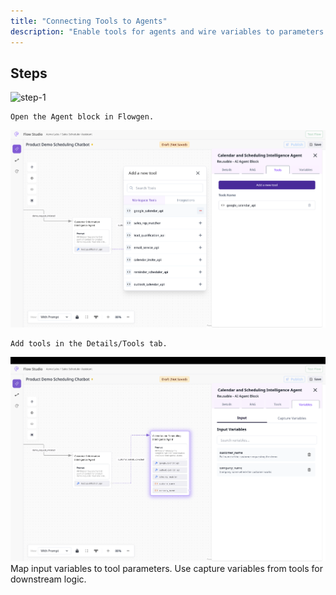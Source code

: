 ```yaml
---
title: "Connecting Tools to Agents"
description: "Enable tools for agents and wire variables to parameters."
---
```


## Steps

<Steps>
  <Step title="Select agent">
<Frame>
  <img src="/new-tool-1" alt="step-1" />
</Frame>
    
    Open the Agent block in Flowgen.
  </Step>
  <Step title="Enable tools">
    <Frame>
  <img src="/selected-tool.png" alt="step-2" />
</Frame>

    Add tools in the Details/Tools tab.
  </Step>
  <Step title="Map variables">
    <Frame>
  <img src="/images/input-variable.png" alt="step-2" />
</Frame>
    Map input variables to tool parameters.
  </Step>
</Steps>

<Tip>
  Use capture variables from tools for downstream logic.
</Tip>